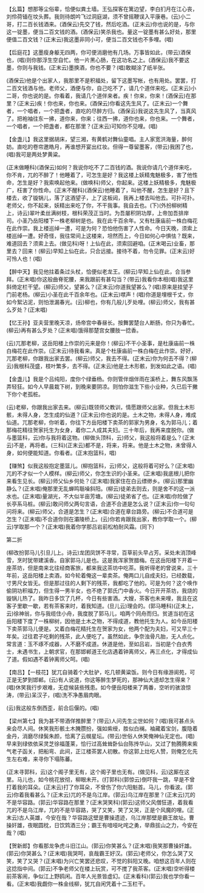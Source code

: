 <!-- { "loadSidebar": true } -->
【幺篇】想那等尘俗辈，恰便似粪土墙。王弘探客在篱边望，李白扪月在江心丧，刘伶荷锸在坟头葬。我则待朗吟飞过洞庭湖，须不曾摇鞭误入平康巷。(云)小二哥，打二百长钱酒来。(酒保云)先交了钱，然后吃酒。(正末云)你也说的是，与你这一锭墨，便当二百文钱的酒。(酒保云)笑杀我也。量这一锭墨有甚么好处，那里便值二百文钱？(正末云)我这墨非同小可，便当二百文钱也不多哩。(唱)

【后庭花】这墨瘦身躯无四两，你可便消磨他有几场。万事皆如此，(带云)酒保也，(唱)则你那浮生空自忙。他一片黑心肠，在这功名之上。(酒保云)我不要这墨，你则与我钱。(正末云)墨换酒，你也不要？(唱)敢糊涂了纸半张。

(酒保云)他是个出家人，我那里不是积福处，留下这墨写帐，也有用处。罢罢，打二百文钱酒与他。老师父，酒便与你，自己吃不了，请几个道伴来吃。(正末云)小二哥，你也说的是。你看着，我请几个道伴来者。疾！你来，你来！(酒保云)在那里？(正末云)疾！你也来，你也来。(酒保云)你看这先生风了。(正末云)一个舞者，一个唱者，一个把盏者，直吃的尽醉方归。(酒保云)我说这先生风了，当真风了。把袍袖往东一拂，道你来，你来；往西一拂，道你也来，你也来。一个舞者，一个唱者，一个把盏者，都在那里？(正末云)可知你不见哩。(唱)

【金盏儿】我这里据胡床，望三湘，有黄鹤对舞仙童唱。主人家宽洪海量，醉何妨。直吃的卷帘邀皓月，再谁想开宴出红妆。但得一尊留墨客，(带云)我困了也，(唱)我可是两处梦黄粱。

(正末做睡科)(酒保云)如何？我说你吃不了二百钱的酒。我说你请几个道伴来吃，你不肯，兀的不醉了！他睡着了，可怎生是好？我这楼上妖精鬼魅极多，害了他性命，怎生是好？我索唤起他来。(做唤科)师父，你起来。这楼上妖精极多，鬼魅极广，枉害了你性命。(正末不醒科)(酒保云)他睡着了，叫他不醒，怎生是好？且下楼去，收了镟锅儿，落了这酒望子，上了这板闼，我再上楼去叫他去。可扑可扑。老师父，你不起来，妖精出来吃了你，不干我事。我自去也。(下)(外扮柳树精上，诗云)翠叶柔丝满树枝，根科荣茂正当时。为吾屡积阴功厚，上帝加吾排岸司。小圣乃岳阳楼下一株老柳树是也。我在此千百余年。又有杜康庙前一株白梅花在此作崇。我上楼巡绰一遭，可是为何？恐怕他伤害了人性命。今日天晚，须索上楼巡绰一遭。好奇怪，我往常间上这楼来，坦然而上，今日如何心中惧怯？既来，难道回去？须索上去。(做见科)呀！上仙在此，须索回避咱。(正末喝云)业畜，那里去？回来！(柳云)早知上仙在此，只合远接。接待不着，勿令见罪。(正末云)好可怜人也！(唱)

【醉中天】我见他拄着条过头杖，恰便似老龙王。(柳云)早知上仙在此，合当参拜。(正末唱)你这般曲脊驼腰，来我跟前有甚勾当？(带云)我看你本相(唱)我这里斜倚定栏干望。(柳云)师父，望甚么？(正末云)你道我望甚么？(唱)原来是挂望子门前老杨。(柳云)小圣在此千百余年也。(正末云)噤声！(唱)你道是埋根千丈，你如今絮沾泥，则怕泄漏春光。(云)柳也，你有几般儿歹处哩。(柳云)师父，我有甚么歹处？(正末唱)

【忆王孙】亚夫营里晚天凉，炀帝宫中春昼长。按舞罢楚台人断肠，你只为春忙。(柳云)再有甚么歹处？(正末唱)饿得那楚宫女腰肢一捻香。

(云)兀那老柳，这岳阳楼上作崇的元来是你！(柳云)不干小圣事，是杜康庙前一株白梅花在此作崇。(正末云)待我看来。真是个杜康庙前一株白梅在此作崇。好好，兀那老柳，你跟我出家去罢。(柳云)师父，我去不得。(正末云)你为何去不得？(柳云)我根科茂盛，枝叶繁多，去不得。(正末云)他是土木形骸，到发如此之语。(唱)

【金盏儿】我是个吕纯阳，度你个绿垂杨。你则管伴烟伴雨在溪桥上，舞东风飘荡弄轻狂。如今人早晨栽下树，到晚来要阴凉。则怕你滋生下些小业种，久已后干撇下你个老孤桩。

(云)老柳，你跟我出家去来。(柳云)既领师父教训，情愿跟师父出家。但我土木形骸，未得人身，怎生成的仙道？(正末云)你也说的是。土木之物，未得人身，难成仙道。兀那老柳，你听着，你往下方岳阳楼下卖茶的郭家为男身，名为郭马儿；着那梅花精往贺家托生为女身，着你二人成其夫妇。三十年后，我再来度脱你。(做与墨篮科，云)你与我将着这物。(柳做头顶科，云)师父，我这般将着是么？(正末云)不是，再将者。(三科)(正末云)都不是，将来，将来。他是土木之物，未曾得人身，如何便能知道。你看者。(正末抱篮科，唱)

【赚煞】似我这般抱定墨篮儿。(柳抱篮科，云)师父，这般将着可好么？(正末唱)兀的不才似一个人模样。(柳云)师父，你怎生识的小圣来。(正末唱)我底根儿把你来看生见长。(柳云)师父仙乡何处？(正末唱)我家住在白云缥缈乡。(柳云)那里幽静么？(正末唱)俺那里无乱蝉鸣聒噪斜阳。(柳云)徒弟去则去，则是舍不的这一派水也。(正末唱)量湖光，不大似半亩芳塘。(柳云)徒弟省了也。(正末唱)你险做了长亭系马桩。(柳云)敢问师父两句言语，合道不合道是怎么说？(正末云)你一句句问将来。(柳云)师父，合道是怎生？(正末唱)合道在章台路旁。(柳云)不合道可是怎生？(正末唱)不合道你则在灞陵桥上。(云)你若肯跟我出家，教你学取一个。(柳云)学取那一个？(正末唱)我着你学那吕岩前松柏耐风霜。(同下)


第二折

(柳改扮郭马儿引旦儿上。诗云)龙团凤饼不寻常，百草前头早占芳。采处未消顶峰雪，烹时犹带建溪香。自家郭马儿是也。这是我浑家贺腊梅。在这岳阳楼下开着一座茶坊，但是南来北往经商客旅，都来我这茶坊中吃茶。我听得老的曾说来，三十年前，这岳阳楼上卖酒，如今轮着俺这一辈卖茶。俺两口儿自成夫妇，已经数载，寸男尺女皆无。但是那过往的人剩下的残茶，我都吃了他的。可是为何？这个唤作偷阴功积福力，但生得一男半女，也不绝了郭氏门中香火。今日开开茶坊，我烧的镟锅儿热了。我昨日多饮了几杯，今日有些害酒。大嫂，茶客也未来哩，我且在这客子里歇一歇，若有茶客来时，着我知道。(旦儿云)理会的。(郭马睡科)(正末上，云)徐神翁，你与我缆住小舟，我度脱了郭马儿，咱两个同舟而归。贫道当初在这岳阳楼下度了一株柳树，因他是土木之物，不得成道，教他托生为人。如今岳阳楼下卖茶郭马儿便是。又着白梅花精托生在贺家为女，他两个配为夫妇，可又早三十年矣。过往君子吃剩的残茶，此人便吃了。虽然如此，争奈浊骨凡胎，无人点化。常言道：玉不琢不成器，人不磨不成道。休道是他，至如吕岩，当初是个白衣秀士，未遇书生，上朝求官，在那邯郸道王化店遇着钟离师父，再三点化，才得成仙了道。假如遇不着钟离师父呵。(唱)

【南吕】【一枝花】犹兀自骑着个大肚驴，吃几顿黄粱饭。则今日有缘游阆苑，可正是无梦到邯郸。(云)有人说道，你这等醉生梦死的，那神仙大道却怎生得来？(唱)休笑我行步艰难，无症候装些残患。如今便岳阳楼来了两番，空听的骇浪惊涛，(带云)呆汉子，(唱)洗不净愚眉肉眼。

(云)我这般东倒西歪，前合后偃的。(唱)

【梁州第七】我为甚不带酒佯推醉里？(带云)人问先生尘世如何？(唱)我可甚点头来会尽人间。休笑我形骸土木腌臜扮，强如紫绶，胜似白襕。袖藏着宝剑，腹隐着金丹，消磨尽绿鬓朱颜，恰离了云幌星坛。(带云)世俗人休笑俺神仙无定也。(唱)早来到绿依依采灵芝徐福蓬莱，恰行过高耸耸卧仙台陈抟华山，又过了勃腾腾来紫气老子函关，把船弯、此间，正江楼茶罢人初散。你这郭上灶吃人赞，则俺乞化先生左右难，来寻你下塌陈蕃。

(正末寻郭科，云)这个阁子里无有，这个阁子里也无有。(做见科，云)这厮在这里。马儿也，如今桃花放彻，柳眼未开。(打郭科)(郭惊云)倒吓我一跳，早是不曾打着我的耳朵。(正末云)打了你耳朵，不曾伤了你六阳魁首。马儿，你看波。(郭云)你着我看甚么？(正末云)兀的不是乌江岸。(郭云)乌江岸在那里？(正末云)兀的不是华容路。(郭云)华容路在那里？(正末哭笑科)(郭云)这师父风僧狂道，着我看兀的不是乌江岸，兀的不是华容路，哭了又笑，笑了又哭，正是个风魔的哩。(正末云)古人英雄，今安在哉？华容路这壁是曹操遗迹，乌江岸那壁是霸王故址。曹操奸雄，夜眠圆枕，日饮鸩酒三分；霸王有喑哑叱咤之勇，举鼎拔山之力，今安在哉？(唱)

【贺新郎】你看那龙争虎斗旧江山。(郭云)你笑甚么？(正末唱)我笑那曹操奸雄。(郭云)你哭甚么？(正末唱)我哭呵，哀哉霸王好汉。(郭云)老师父，你怎么哭了又笑，笑了又哭？(正末唱)为兴亡笑罢还悲叹，不觉的斜阳又晚。咱想这百年人则在这捻指中间。(郭云)不争老师父在楼上玩赏，可不搅了我茶客。(正末唱)空听得楼前茶客闹，争似江上野鸥闲。百年人光景皆虚幻。(正末看科)(郭云)我也学你看一看。(正末唱)我觑你一株金线柳，犹兀自闲凭着十二玉栏干。

